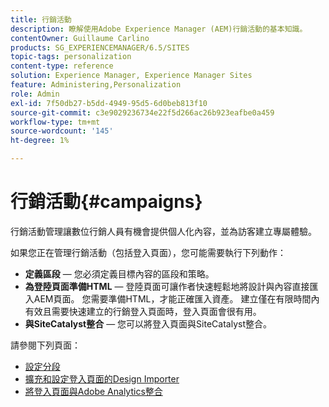 ```yaml
---
title: 行銷活動
description: 瞭解使用Adobe Experience Manager (AEM)行銷活動的基本知識。
contentOwner: Guillaume Carlino
products: SG_EXPERIENCEMANAGER/6.5/SITES
topic-tags: personalization
content-type: reference
solution: Experience Manager, Experience Manager Sites
feature: Administering,Personalization
role: Admin
exl-id: 7f50db27-b5dd-4949-95d5-6d0beb813f10
source-git-commit: c3e9029236734e22f5d266ac26b923eafbe0a459
workflow-type: tm+mt
source-wordcount: '145'
ht-degree: 1%

---
```


# 行銷活動{#campaigns}

行銷活動管理讓數位行銷人員有機會提供個人化內容，並為訪客建立專屬體驗。

如果您正在管理行銷活動（包括登入頁面），您可能需要執行下列動作：

* **定義區段** — 您必須定義目標內容的區段和策略。
* **為登陸頁面準備HTML** — 登陸頁面可讓作者快速輕鬆地將設計與內容直接匯入AEM頁面。 您需要準備HTML，才能正確匯入資產。 建立僅在有限時間內有效且需要快速建立的行銷登入頁面時，登入頁面會很有用。
* **與SiteCatalyst整合** — 您可以將登入頁面與SiteCatalyst整合。

請參閱下列頁面：

* [設定分段](/help/sites-administering/campaign-segmentation.md)
* [擴充和設定登入頁面的Design Importer](/help/sites-administering/extending-the-design-importer-for-landingpages.md)
* [將登入頁面與Adobe Analytics整合](/help/sites-administering/integrating-landing-pages-with-adobe-analytics.md)
